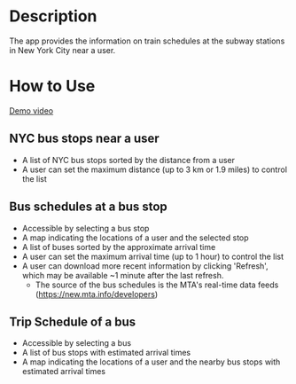 # Description

The app provides the information on train schedules at the subway stations in New York City near a user.

# How to Use

[Demo video](https://www.youtube.com/watch?v=aqaZNByjI2c)

## NYC bus stops near a user
  - A list of NYC bus stops sorted by the distance from a user
  - A user can set the maximum distance (up to 3 km or 1.9 miles) to control the list

## Bus schedules at a bus stop
  - Accessible by selecting a bus stop
  - A map indicating the locations of a user and the selected stop
  - A list of buses sorted by the approximate arrival time
  - A user can set the maximum arrival time (up to 1 hour) to control the list
  - A user can download more recent information by clicking 'Refresh', which may be available ~1 minute after the last refresh.
    * The source of the bus schedules is the MTA's real-time data feeds (https://new.mta.info/developers)
  
## Trip Schedule of a bus
  - Accessible by selecting a bus
  - A list of bus stops with estimated arrival times
  - A map indicating the locations of a user and the nearby bus stops with estimated arrival times
